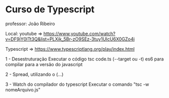 # Curso de Typescript 
 
 professor: João Ribeiro
 
 Local: youtube => https://www.youtube.com/watch?v=DF9jY0ITt3Q&list=PLXik_5Br-zO9SEz-3tuy1UIcU6X0GZo4i
 
 Typescript => https://www.typescriptlang.org/play/index.html
 
 1 - Desestruturação
    Executar o código tsc code.ts (--target ou -t) es6 para compilar para a versão do javascript

2 - Spread, utilizando o (...)

3 - Watch do compilador do typescript
    Executar o comando "tsc -w nomeArquivo.js"